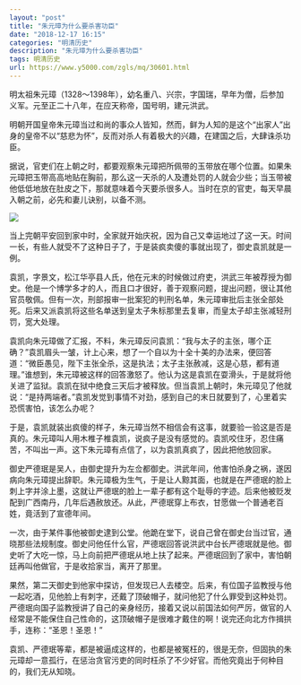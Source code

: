 ```yaml
---
layout: "post"
title: "朱元璋为什么要杀害功臣"
date: "2018-12-17 16:15"
categories: "明清历史"
description: "朱元璋为什么要杀害功臣"
tags: 明清历史
url: https://www.y5000.com/zgls/mq/30601.html
---
```






明太祖朱元璋（1328～1398年），幼名重八、兴宗，字国瑞，早年为僧，后参加义军。元至正二十八年，在应天称帝，国号明，建元洪武。

明朝开国皇帝朱元璋当过和尚的事众人皆知，然而，鲜为人知的是这个“出家人”出身的皇帝不以“慈悲为怀”，反而对杀人有着极大的兴趣，在建国之后，大肆诛杀功臣。

据说，官吏们在上朝之时，都要观察朱元璋把所佩带的玉带放在哪个位置。如果朱元璋把玉带高高地贴在胸前，那么这一天杀的人及遭处罚的人就会少些；当玉带被他低低地放在肚皮之下，那就意味着今天要杀很多人。当时在京的官吏，每天早晨入朝之前，必先和妻儿诀别，以备不测。

![](https://img.y5000.com/uploads/allimg/180601/8-1P601142R0Y8.jpg)

当上完朝平安回到家中时，全家就开始庆祝，因为自己又幸运地过了这一天。时间一长，有些人就受不了这种日子了，于是装疯卖傻的事就出现了，御史袁凯就是一例。

袁凯，字景文，松江华亭县人氏，他在元末的时候做过府吏，洪武三年被荐授为御史。他是一个博学多才的人，而且口才很好，善于观察问题，提出问题，很让其他官员敬佩。但有一次，刑部报审一批案犯的判刑名单，朱元璋审批后主张全部处死。后来又派袁凯将这些名单送到皇太子朱标那里去复审，而皇太子却主张减轻刑罚，宽大处理。

袁凯向朱元璋做了汇报，不料，朱元璋反问袁凯：“我与太子的主张，哪个正确？”袁凯眉头一皱，计上心来，想了一个自以为十全十美的办法来，便回答道：“微臣愚见，陛下主张全杀，这是执法；太子主张赦减，这是心慈，都有道理。”谁想到，朱元璋被这样的回答激怒了。他认为这是袁凯在耍滑头，于是就将他关进了监狱。袁凯在狱中绝食三天后才被释放。但当袁凯上朝时，朱元璋见了他就说：“是持两端者。”袁凯发觉到事情不对劲，感到自己的末日就要到了，心里着实恐慌害怕，该怎么办呢？

于是，袁凯就装出疯傻的样子，朱元璋当然不相信会有这事，就要验一验这是否是真的。朱元璋叫人用木椎子椎袁凯，说疯子是没有感觉的。袁凯咬住牙，忍住痛苦，不叫出一声。这下朱元璋有点信了，以为袁凯真疯了，因此把他放回家。

御史严德珉是吴人，由御史提升为左佥都御史。洪武年间，他害怕杀身之祸，遂因病向朱元璋提出辞职。朱元璋极为生气，于是让人黥其面，也就是在严德珉的脸上刺上字并涂上墨，这就让严德珉的脸上一辈子都有这个耻辱的字迹。后来他被贬发配到广西南丹，几年后遇赦放还。从此，严德珉穿上布衣，甘愿做一个普通老百姓，竟活到了宣德年间。

一次，由于某件事他被御史逮到公堂。他跪在堂下，说自己曾在御史台当过官，通晓那些法规制度。御史问他任什么官，严德珉回答说洪武中台长严德珉就是他。御史听了大吃一惊，马上向前把严德珉从地上扶了起来。严德珉回到了家中，害怕朝廷再叫他做官，于是收拾家当，离开了那里。

果然，第二天御史到他家中探访，但发现已人去楼空。后来，有位国子监教授与他一起吃酒，见他脸上有刺字，还戴了顶破帽子，就问他犯了什么罪受到这种处罚。严德珉向国子监教授讲了自己的亲身经历，接着又说以前国法如何严厉，做官的人经常是不能保住自己性命的，这顶破帽子是很难才戴住的啊！说完还向北方作揖拱手，连称：“圣恩！圣恩！”

袁凯、严德珉等辈，都是被逼成这样的，也都是被冤枉的，很是无奈，但固执的朱元璋却一意孤行，在惩治贪官污吏的同时枉杀了不少好官。而他究竟出于何种目的，我们无从知晓。
